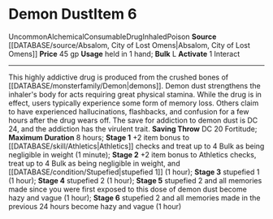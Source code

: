 ﻿---
actions: '[one-action]'
bulk: L
duration: 8 hours
id: '1495'
item_category: Alchemical Items
item_subcategory: Drugs
level: '6'
name: Demon Dust
price: 45 gp
rarity: Uncommon
saving_throw: DC 20 Fortitude
source: '[[DATABASE/source/Absalom, City of Lost Omens|Absalom, City of Lost Omens]]'
stage: 'Stage 1: +2 item bonus to Athletics checks and treat up to 4Bulk as being
  negligible in weight (1 minute)Stage 2: +2 item bonus to Athletics checks, treat
  up to 4 Bulk as being negligible in weight, and stupefied 1 (1 hour)Stage 3: stupefied
  1 (1 hour)Stage 4: stupefied 2 (1 hour)Stage 5: stupefied 2 and all memories made
  since you were first exposed to this dose of demon dustbecome hazy and vague (1
  hour)Stage 6: stupefied 2 and all memories made in the previous 24 hours become
  hazy and vague (1 hour)'
subcategory: alchemical/drug
trait:
- '[[DATABASE/trait/Alchemical|Alchemical]]'
- '[[DATABASE/trait/Consumable|Consumable]]'
- '[[DATABASE/trait/Drug|Drug]]'
- '[[DATABASE/trait/Inhaled|Inhaled]]'
- '[[DATABASE/trait/Poison|Poison]]'
- '[[DATABASE/trait/Uncommon|Uncommon]]'
type: Item
usage: held in 1 hand

---
# Demon Dust<span class="item-type">Item 6</span>

<span class="trait-uncommon item-trait">Uncommon</span><span class="item-trait">Alchemical</span><span class="item-trait">Consumable</span><span class="item-trait">Drug</span><span class="item-trait">Inhaled</span><span class="item-trait">Poison</span>
**Source** [[DATABASE/source/Absalom, City of Lost Omens|Absalom, City of Lost Omens]]
**Price** 45 gp
**Usage** held in 1 hand; **Bulk** L
**Activate** <span class="action-icon">1</span> Interact

---
This highly addictive drug is produced from the crushed bones of [[DATABASE/monsterfamily/Demon|demons]]. Demon dust strengthens the inhaler's body for acts requiring great physical stamina. While the drug is in effect, users typically experience some form of memory loss. Others claim to have experienced hallucinations, flashbacks, and confusion for a few hours after the drug wears off.
The save for addiction to demon dust is DC 24, and the addiction has the virulent trait.
 **Saving Throw** DC 20 Fortitude; **Maximum Duration** 8 hours; **Stage 1** +2 item bonus to [[DATABASE/skill/Athletics|Athletics]] checks and treat up to 4 Bulk as being negligible in weight (1 minute); **Stage 2** +2 item bonus to Athletics checks, treat up to 4 Bulk as being negligible in weight, and [[DATABASE/condition/Stupefied|stupefied 1]] (1 hour); **Stage 3** stupefied 1 (1 hour); **Stage 4** stupefied 2 (1 hour); **Stage 5** stupefied 2 and all memories made since you were first exposed to this dose of demon dust become hazy and vague (1 hour); **Stage 6** stupefied 2 and all memories made in the previous 24 hours become hazy and vague (1 hour)